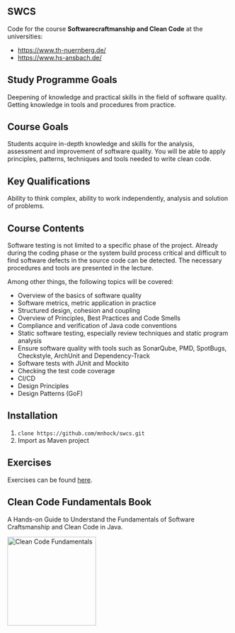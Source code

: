 ## SWCS

Code for the course **Softwarecraftmanship and Clean Code** at the universities:

* https://www.th-nuernberg.de/
* https://www.hs-ansbach.de/

## Study Programme Goals
Deepening of knowledge and practical skills in the field of software quality. Getting knowledge in tools and procedures from practice.

## Course Goals
Students acquire in-depth knowledge and skills for the analysis, assessment and improvement of software quality. You will be able to apply principles, patterns, techniques and tools needed to write clean code.

## Key Qualifications
Ability to think complex, ability to work independently, analysis and solution of problems.

## Course Contents
Software testing is not limited to a specific phase of the project. Already during the coding phase or the system build process critical and difficult to find software defects in the source code can be detected. The necessary procedures and tools are presented in the lecture.    

Among other things, the following topics will be covered:

- Overview of the basics of software quality 
- Software metrics, metric application in practice 
- Structured design, cohesion and coupling
- Overview of Principles, Best Practices and Code Smells 
- Compliance and verification of Java code conventions
- Static software testing, especially review techniques and static program analysis 
- Ensure software quality with tools such as SonarQube, PMD, SpotBugs, Checkstyle, ArchUnit and Dependency-Track
- Software tests with JUnit and Mockito
- Checking the test code coverage
- CI/CD
- Design Principles
- Design Patterns (GoF)

## Installation
1. `clone https://github.com/mnhock/swcs.git`
2. Import as Maven project

## Exercises

Exercises can be found [here][1].

## Clean Code Fundamentals Book

A Hands-on Guide to Understand the Fundamentals of Software Craftsmanship and Clean Code in Java.

<a href="https://leanpub.com/clean-code-fundamentals"><img src="https://d2sofvawe08yqg.cloudfront.net/clean-code-fundamentals/hero2x?1620611635" alt="Clean Code Fundamentals" width="200"/></a>

[1]: EXERCISES.md
